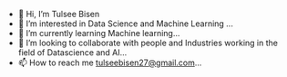 - 👋 Hi, I’m Tulsee Bisen
- 👀 I’m interested in Data Science and Machine Learning ...
- 🌱 I’m currently learning Machine learning...
- 💞️ I’m looking to collaborate with people and  Industries working in the field of Datascience and AI...
- 📫 How to reach me tulseebisen27@gmail.com...

<!---
tulseebisen/tulseebisen is a ✨ special ✨ repository because its `README.md` (this file) appears on your GitHub profile.
You can click the Preview link to take a look at your changes.
--->
